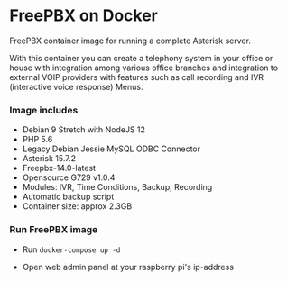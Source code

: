# FreePBX on Docker

FreePBX container image for running a complete Asterisk server.

With this container you can create a telephony system in your office or house with integration among various office branches and integration to external VOIP providers with features such as call recording and IVR (interactive voice response) Menus.

### Image includes

 * Debian 9 Stretch with NodeJS 12
 * PHP 5.6
 * Legacy Debian Jessie MySQL ODBC Connector
 * Asterisk 15.7.2
 * Freepbx-14.0-latest
 * Opensource G729 v1.0.4
 * Modules: IVR, Time Conditions, Backup, Recording
 * Automatic backup script
 * Container size: approx 2.3GB

### Run FreePBX image

* Run ```docker-compose up -d```

* Open web admin panel at your raspberry pi's ip-address